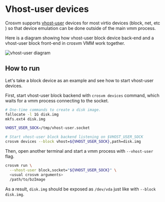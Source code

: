 # Vhost-user devices

Crosvm supports [vhost-user] devices for most virtio devices (block, net, etc ) so that device
emulation can be done outside of the main vmm process.

Here is a diagram showing how vhost-user block device back-end and a vhost-user block front-end in
crosvm VMM work together.

<!-- Image from https://docs.google.com/presentation/d/1s6wH5L_F8NNiXls5UgWbD34jtBmijoZuiyLu76Fc2NM/edit#slide=id.ge5067b4ec2_0_55 -->

![vhost-user diagram](images/vhost_user.png)

## How to run

Let's take a block device as an example and see how to start vhost-user devices.

First, start vhost-user block backend with `crosvm devices` command, which waits for a vmm process
connecting to the socket.

```sh
# One-time commands to create a disk image.
fallocate -l 1G disk.img
mkfs.ext4 disk.img

VHOST_USER_SOCK=/tmp/vhost-user.socket

# Start vhost-user block backend listening on $VHOST_USER_SOCK
crosvm devices --block vhost=${VHOST_USER_SOCK},path=disk.img
```

Then, open another terminal and start a vmm process with `--vhost-user` flag.

```sh
crosvm run \
  --vhost-user block,socket="${VHOST_USER_SOCK}" \
  <usual crosvm arguments>
  /path/to/bzImage
```

As a result, `disk.img` should be exposed as `/dev/vda` just like with `--block disk.img`.

[vhost-user]: https://qemu.readthedocs.io/en/latest/interop/vhost-user.html
